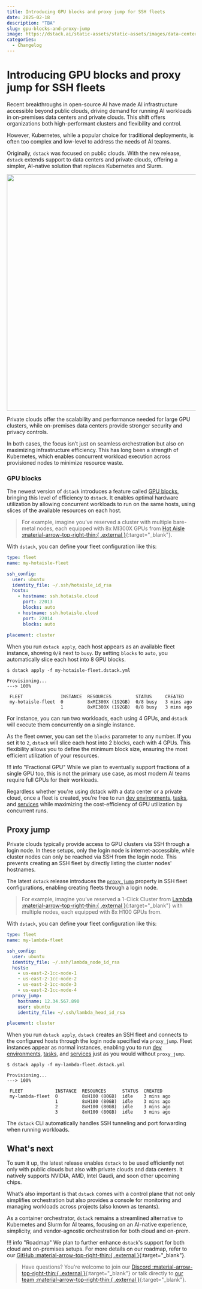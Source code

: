 ```yaml
---
title: Introducing GPU blocks and proxy jump for SSH fleets
date: 2025-02-18
description: "TBA"  
slug: gpu-blocks-and-proxy-jump
image: https://dstack.ai/static-assets/static-assets/images/data-centers-and-private-clouds.png
categories:
  - Changelog
---
```


# Introducing GPU blocks and proxy jump for SSH fleets

Recent breakthroughs in open-source AI have made AI infrastructure accessible beyond public clouds, driving demand for
running AI workloads in on-premises data centers and private clouds. 
This shift offers organizations both high-performant clusters and flexibility and control.

However, Kubernetes, while a popular choice for traditional deployments, is often too complex and low-level to address
the needs of AI teams.

Originally, `dstack` was focused on public clouds. With the new release, `dstack`
extends support to data centers and private clouds, offering a simpler, AI-native solution that replaces Kubernetes and
Slurm.

<img src="https://dstack.ai/static-assets/static-assets/images/data-centers-and-private-clouds.png" width="630"/>

<!-- more -->

Private clouds offer the scalability and performance needed for large GPU clusters, while on-premises data centers
provide stronger security and privacy controls.  

In both cases, the focus isn’t just on seamless orchestration but also on maximizing infrastructure efficiency. This has
long been a strength of Kubernetes, which enables concurrent workload execution across provisioned nodes to minimize
resource waste.

### GPU blocks

The newest version of `dstack` introduces a feature called [GPU blocks](../../docs/concepts/fleets.md#ssh-blocks), bringing this level of efficiency to `dstack`. It
enables optimal hardware utilization by allowing concurrent workloads to run on the same hosts, using slices of the
available resources on each host.

> For example, imagine you’ve reserved a cluster with multiple bare-metal nodes, each equipped with 8x MI300X GPUs from
[Hot Aisle :material-arrow-top-right-thin:{ .external }](https://hotaisle.xyz/){:target="_blank"}.

With `dstack`, you can define your fleet configuration like this:

<div editor-title="my-hotaisle-fleet.dstack.yml">

```yaml
type: fleet
name: my-hotaisle-fleet

ssh_config:
  user: ubuntu
  identity_file: ~/.ssh/hotaisle_id_rsa
  hosts:
    - hostname: ssh.hotaisle.cloud
      port: 22013
      blocks: auto
    - hostname: ssh.hotaisle.cloud
      port: 22014
      blocks: auto
  
placement: cluster
```

</div>

When you run `dstack apply`, each host appears as an available fleet instance, showing `0/8` next to `busy`. By setting `blocks`
to `auto`, you automatically slice each host into 8 GPU blocks.

<div class="termy">

```shell
$ dstack apply -f my-hotaisle-fleet.dstack.yml

Provisioning...
---> 100%

 FLEET              INSTANCE  RESOURCES         STATUS     CREATED 
 my-hotaisle-fleet  0         8xMI300X (192GB)  0/8 busy   3 mins ago      
                    1         8xMI300X (192GB)  0/8 busy   3 mins ago    
```

</div>

For instance, you can run two workloads, each using 4 GPUs, and `dstack` will execute them concurrently on a single instance.

As the fleet owner, you can set the `blocks` parameter to any number. If you set it to `2`, `dstack` will slice each
host into 2 blocks, each with 4 GPUs. This flexibility allows you to define the minimum block size, ensuring the most
efficient utilization of your resources.

!!! info "Fractional GPU"
    While we plan to eventually support fractions of a single GPU too, this is not the primary use case, as most modern AI
    teams require full GPUs for their workloads.

Regardless whether you're using dstack with a data center or a private cloud, once a fleet is created, 
you’re free to run [dev environments](../../docs/concepts/dev-environments.md),
[tasks](../../docs/concepts/tasks.md), and [services](../../docs/concepts/services.md) while maximizing the
cost-efficiency of GPU utilization by concurrent runs.

## Proxy jump

Private clouds typically provide access to GPU clusters via SSH through a login node. In these setups, only the login
node is internet-accessible, while cluster nodes can only be reached via SSH from the login node. This prevents creating
an SSH fleet by directly listing the cluster nodes' hostnames.

The latest `dstack` release introduces the [`proxy_jump`](../../docs/concepts/fleets.md#proxy-jump) property in SSH fleet configurations, enabling creating fleets 
through a login node.

> For example, imagine you’ve reserved a 1-Click Cluster from
> [Lambda :material-arrow-top-right-thin:{ .external }](https://lambdalabs.com/){:target="_blank"} with multiple nodes, each equipped with 8x H100 GPUs from.

With `dstack`, you can define your fleet configuration like this:

<div editor-title="my-lambda-fleet.dstack.yml">

```yaml
type: fleet
name: my-lambda-fleet

ssh_config:
  user: ubuntu
  identity_file: ~/.ssh/lambda_node_id_rsa
  hosts:
    - us-east-2-1cc-node-1
    - us-east-2-1cc-node-2
    - us-east-2-1cc-node-3
    - us-east-2-1cc-node-4
  proxy_jump: 
    hostname: 12.34.567.890
    user: ubuntu
    identity_file: ~/.ssh/lambda_head_id_rsa

placement: cluster
```

</div>

When you run `dstack apply`, `dstack` creates an SSH fleet and connects to the configured hosts through the login node
specified via `proxy_jump`. Fleet instances appear as normal instances, enabling you to run 
[dev environments](../../docs/concepts/dev-environments.md),
[tasks](../../docs/concepts/tasks.md), and [services](../../docs/concepts/services.md)
just as you would without `proxy_jump`.

<div class="termy">

```shell
$ dstack apply -f my-lambda-fleet.dstack.yml

Provisioning...
---> 100%

 FLEET            INSTANCE  RESOURCES      STATUS  CREATED 
 my-lambda-fleet  0         8xH100 (80GB)  idle    3 mins ago      
                  1         8xH100 (80GB)  idle    3 mins ago    
                  2         8xH100 (80GB)  idle    3 mins ago    
                  3         8xH100 (80GB)  idle    3 mins ago    
```

</div>

The `dstack` CLI automatically handles SSH tunneling and port forwarding when running workloads.

## What's next

To sum it up, the latest release enables `dstack` to be used efficiently not only with public clouds but also with private
clouds and data centers. It natively supports NVIDIA, AMD, Intel Gaudi, and soon other upcoming chips.

What’s also important is that `dstack` comes with a control plane that not only simplifies orchestration but also provides
a console for monitoring and managing workloads across projects (also known as tenants). 

As a container orchestrator, `dstack` remains a streamlined alternative to Kubernetes and Slurm for AI teams, focusing on
an AI-native experience, simplicity, and vendor-agnostic orchestration for both cloud and on-prem.

!!! info "Roadmap"
    We plan to further enhance `dstack`'s support for both cloud and on-premises setups. For more details on our roadmap,
    refer to our [GitHub :material-arrow-top-right-thin:{ .external }](https://github.com/dstackai/dstack/issues/2184){:target="_blank"}.

> Have questions? You're welcome to join
> our [Discord :material-arrow-top-right-thin:{ .external }](https://discord.gg/u8SmfwPpMd){:target="_blank"} or talk
> directly to [our team :material-arrow-top-right-thin:{ .external }](https://calendly.com/dstackai/discovery-call){:target="_blank"}.
